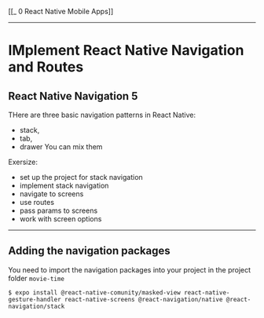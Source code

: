 [[_ 0 React Native Mobile Apps]]


----
# IMplement React Native Navigation and Routes

## React Native Navigation 5
THere are three basic navigation patterns in React Native:
- stack, 
- tab, 
- drawer
You can mix them



Exersize:
- set up the project for stack navigation
- implement stack navigation
- navigate to screens
- use routes
- pass params to screens
- work with screen options
----
## Adding the navigation packages
You need to import the navigation packages into your project
in the project folder `movie-time` 

```shell
$ expo install @react-native-comunity/masked-view react-native-gesture-handler react-native-screens @react-navigation/native @react-navigation/stack 

```





